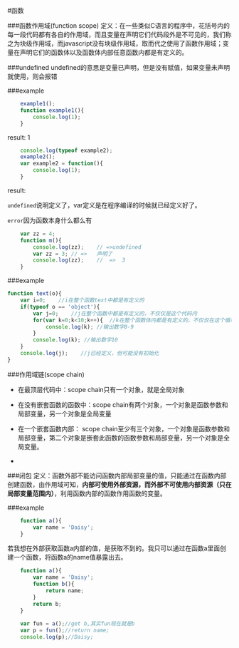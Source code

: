 #函数


###函数作用域(function scope)
定义：在一些类似C语言的程序中，花括号内的每一段代码都有各自的作用域，而且变量在声明它们代码段外是不可见的，我们称之为块级作用域，而javascript没有块级作用域，取而代之使用了函数作用域；变量在声明它们的函数体以及函数体内部任意函数内都是有定义的。

###undefined 
	undefined的意思是变量已声明，但是没有赋值，如果变量未声明就使用，则会报错 
	
###example	
```javascript
	example1();
	function example1(){
		console.log(1);
	}

```
result: 1


```javascript
	console.log(typeof example2);
	example2();
	var example2 = function(){
		console.log(1);
	}

```
result: 

`undefined`说明定义了，var定义是在程序编译的时候就已经定义好了。

`error`因为函数本身什么都么有

```javascript
	var zz = 4;
	function m(){
		console.log(zz);	// =>undefined
		var zz = 3;	// =>	声明了
		console.log(zz);	//	=>	3
	}

```


###example
```javascript
function text(o){
    var i=0;    //i在整个函数text中都是有定义的
    if(typeof o == 'object'){
        var j=0;    //j在整个函数中都是有定义的，不仅仅是这个代码内
        for(var k=0;k<10;k++){  //k在整个函数体内都是有定义的，不仅仅在这个循环内
            console.log(k); //输出数字0-9
        }
        console.log(k); //输出数字10
    }
    console.log(j);    //j已经定义，但可能没有初始化
}

```

###作用域链(scope chain)
- 在最顶层代码中：scope chain只有一个对象，就是全局对象

- 在没有嵌套函数的函数中：scope chain有两个对象，一个对象是函数参数和局部变量，另一个对象是全局变量

- 在一个嵌套函数内部： scope chain至少有三个对象，一个对象是函数参数和局部变量，第二个对象是嵌套此函数的函数参数和局部变量，另一个对象是全局变量。



-
###闭包
定义：函数外部不能访问函数内部局部变量的值，只能通过在函数内部创建函数，由作用域可知，**内部可使用外部资源，而外部不可使用内部资源（只在局部变量范围内）**，利用函数内部的函数作用函数的变量。

###example

```javaScript
	function a(){
		var name = 'Daisy';
	}
```
若我想在外部获取函数a内部的值，是获取不到的。我只可以通过在函数a里面创建一个函数，将函数a的name值暴露出去。

```javaScript
	function a(){
		var name = 'Daisy';
		function b(){
			return name;
		}
		return b;
	}
	
	var fun = a();//get b,其实fun现在就是b
	var p = fun();//return name;
	console.log(p);//Daisy;
```